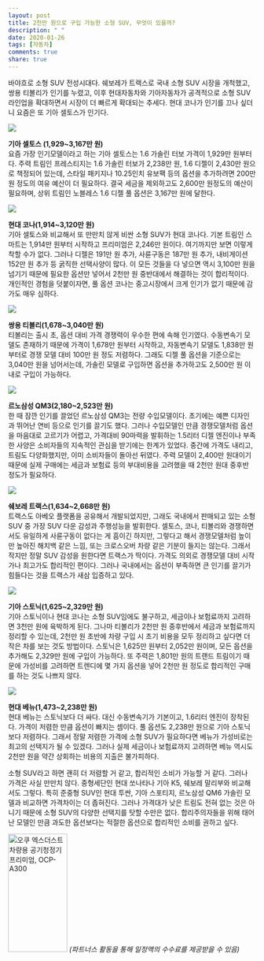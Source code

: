 ```yaml
---
layout: post
title: 2천만 원으로 구입 가능한 소형 SUV, 무엇이 있을까?
description: " "
date: 2020-01-26
tags: [자동차]
comments: true
share: true
---
```



바야흐로 소형  SUV 전성시대다. 쉐보레가 트랙스로 국내 소형  SUV 시장을 개척했고, 쌍용 티볼리가 인기를 누렸고, 이후 현대자동차와 기아자동차가 공격적으로 소형  SUV 라인업을 확대하면서 시장이 더 빠르게 확대되는 추세다. 현대 코나가 인기를 끄나 싶더니 요즘은 또 기아 셀토스가 인기다.

![](https://post-phinf.pstatic.net/MjAxOTEwMjVfMTE4/MDAxNTcxOTY2MDkyNDQz.vXSaO76yT25p6gJc_i76XZXuehGdST67lf5kIvxWsLkg.kyZjKn2a0EHaWZZIID4Y2ysNmBM0zbgFU2TTRBF1mRgg.JPEG/1.jpg?type=w1200)

**기아 셀토스  (1,929~3,167만 원)**  
요즘 가장 인기모델이라고 하는 기아 셀토스는  1.6 가솔린 터보 가격이  1,929만 원부터다. 주력 트림인 프레스티지는  1.6 가솔린 터보가  2,238만 원, 1.6 디젤이  2,430만 원으로 책정되어 있는데, 스타일 패키지나  10.25인치 유보팩 등의 옵션을 추가하려면  200만 원 정도의 여유 예산이 더 필요하다. 결국 세금을 제외하고도  2,600만 원정도의 예산이 필요하며, 상위 트림인 노블레스  1.6 디젤 풀 옵션은  3,167만 원에 달한다.

![](https://post-phinf.pstatic.net/MjAxOTEwMjVfMjE5/MDAxNTcxOTY2MDkyNDA4.oLeBKbWcBeSl2BWUQP0Yea3bv7CPdP8qFj3x_5jSfL8g.OkY4dYaPJgtJwhr3tdcgvIOG_Fu43GJRzPNC8Ip7GQQg.JPEG/2.jpg?type=w1200)

**현대 코나(1,914~3,120만 원)**  
기아 셀토스와 비교해서 또 만만치 않게 비싼 소형  SUV가 현대 코나다. 기본 트림인 스마트는  1,914만 원부터 시작하고 프리미엄은  2,246만 원이다. 여기까지만 보면 이렇게 착할 수가 없다. 그러나 디젤은  191만 원 추가, 사륜구동은  187만 원 추가, 내비게이션  152만 원 추가 등 굵직한 선택사양이 많다. 이 모든 것들을 다 넣으면 역시  3,100만 원을 넘기기 때문에 필요한 옵션만 넣어서  2천만 원 중반대에서 해결하는 것이 합리적이다. 개인적인 경험을 덧붙이자면, 풀 옵션 코나는 중고시장에서 크게 인기가 없기 때문에 감가도 매우 심하다.

![](https://post-phinf.pstatic.net/MjAxOTEwMjVfMjQ2/MDAxNTcxOTY2MDkyNzE1.yRmr80heyZ-W4xPx935yxhSKKEYATuEe-IQ2DT9Y8JEg.x2HJ64gDYcenjtPNY8yz_GQXai7iT2tussY4lNcwFhcg.JPEG/2019_%ED%8B%B0%EB%B3%BC%EB%A6%AC_%EC%95%84%EB%A8%B8_%EA%B8%B0%EC%96%B4%ED%94%8C%EB%9F%AC%EC%8A%A4.jpg?type=w1200)

**쌍용 티볼리(1,678~3,040만 원)**  
티볼리는 출시 초, 옵션 대비 가격 경쟁력이 우수한 편에 속해 인기였다. 수동변속기 모델도 존재하기 때문에 가격이  1,678만 원부터 시작하고, 자동변속기 모델도  1,838만 원부터로 경쟁 모델 대비  100만 원 정도 저렴하다. 그래도 디젤 풀 옵션을 기준으로는  3,040만 원을 넘어서는데, 가솔린 모델로 구입하면 옵션을 추가하고도  2,500만 원 이내로 구입이 가능하다.

![](https://post-phinf.pstatic.net/MjAxOTEwMjVfMjIg/MDAxNTcxOTY2MDkyNzE3.J-2JtnA_-qUS_6R__GMqpu4U21i1CGdEO5pC3QxouGog.dsEX7ZwBgQF2XFMPF7G_e6dkBfNZGVjjmKznwIaf6Zsg.JPEG/NEW_QM3_%EC%95%84%EB%A9%94%EC%8B%9C%EC%8A%A4%ED%8A%B8_%EB%B8%94%EB%9E%99_%EB%B0%B0%EA%B2%BD%EC%BB%B7_copy.jpg?type=w1200)

**르노삼성  QM3(2,180~2,523만 원)**  
한 때 잠깐 인기를 끌었던 르노삼성  QM3는 전량 수입모델이다.  초기에는 예쁜 디자인과 뛰어난 연비 등으로 인기를 끌기도 했다. 그러나 수입모델인 만큼 경쟁모델처럼 옵션을 마음대로 고르기가 어렵고, 가격대비  90마력을 발휘하는  1.5리터 디젤 엔진이나 부족한 사양은 소비자들의 지속적인 관심을 받기에는 한계가 있었다. 중간에 가격도 내리고, 트림도 다양화했지만,  이미 소비자들이 돌아선 뒤였다. 주력 모델이  2,400만 원대이기 때문에 실제 구매에는 세금과 보험료 등의 부대비용을 고려했을 때  2천만 원대 중후반 정도가 필요하다.

![](https://post-phinf.pstatic.net/MjAxOTEwMjVfMTE4/MDAxNTcxOTY2MDkyNzc1.npFp2zsmwhMzKfchQtaudY1CctDd1GIxFGpyvZsamT8g.ELuC45WFf6HzJNteSDR9psHUoV143PhizIvlGFGmr9Mg.JPEG/%EB%8D%94%EB%89%B4%ED%8A%B8%EB%9E%99%EC%8A%A4_%EB%A0%88%EB%93%9C%EB%9D%BC%EC%9D%B8_01.jpg?type=w1200)

**쉐보레 트랙스(1,634~2,668만 원)**  
트랙스도 아베오 플랫폼을 공유해서 개발되었지만, 그래도 국내에서 판매되고 있는 소형  SUV 중 가장  SUV 다운 감성과 주행성능을 발휘한다. 셀토스,  코나, 티볼리와 경쟁하면서도 유일하게 사륜구동이 없다는 게 흠이긴 하지만, 그렇다고 해서 경쟁모델처럼 높이만 높아진 해치백 같은 느낌, 또는 크로스오버 차량 같은 기분이 들지는 않는다. 그래서 작지만 정말  SUV 감성을 원한다면 트랙스가 딱이다. 가격도 의외로 경쟁모델 대비 시작가나 최고가도 합리적인 편이다. 그러나 국내에서는 옵션이 부족하면 큰 인기를 끌기가 힘들다는 것을 트랙스가 새삼 입증하고 있다.

![](https://post-phinf.pstatic.net/MjAxOTEwMjVfMjU0/MDAxNTcxOTY2MDkyNDQz.nwfwzA5FN_xHP0FgvPE4yOo0Q1_wXe8zHIJCukbbPYQg.buc4PoFvlg0bFzfV40J-EVrhdAS9z-GFaDR1FFrhtYIg.JPEG/KiaStonic-02.jpg?type=w1200)

**기아 스토닉(1,625~2,329만 원)**  
기아 스토닉이나 현대 코나는 소형  SUV임에도 불구하고, 세금이나 보험료까지 고려하면  3천만 원에 육박하게 된다. 그나마 티볼리가  2천만 원 중후반에서 세금과 보험료까지 정리할 수 있는데, 2천만 원 초반에 차량 구입 시 초기 비용을 모두 정리하고 싶다면 더 작은 차를 보는 것도 방법이다. 스토닉은  1,625만 원부터  2,052만 원이며, 모든 옵션을 추가해도  2,329만 원에 구입이 가능하다. 또 주력은  1,801만 원의 트랜드 트림이기 때문에 가성비를 고려하면 트렌디에 몇 가지 옵션을 넣어  2천만 원 정도로 합리적인 구매를 하는 것도 나쁘지 않다.

![](https://post-phinf.pstatic.net/MjAxOTEwMjVfMTE0/MDAxNTcxOTY2MDkyNzE2.mpvoAV3Zuk7XlbBCv7h53cR8DtrGz7tXp9f2x-fNhoYg.0dsqJHGBsXLlStATRs5lyy3GH_8ts-TgxMeMu8Tc_7cg.JPEG/Hyundai-Venue-2020-1280-02_copy.jpg?type=w1200)

**현대 베뉴(1,473~2,238만 원)**  
현대 베뉴는 스토닉보다 더 싸다. 대신 수동변속기가 기본이고, 1.6리터 엔진이 장착된다. 가격이 저렴한 만큼 옵션이 빠지는 셈이다. 풀 옵션도  2,238만 원으로 기아 스토닉보다 저렴하다. 그래서 정말 저렴한 가격에 소형  SUV가 필요하다면 베뉴가 가성비로는 최고의 선택지가 될 수 있겠다. 그러나 실제 세금이나 보험료까지 고려하면 베뉴 역시도  2천만 원을 약간 상회하는 비용의 지출은 불가피하다.

소형  SUV라고 하면 괜히 더 저렴할 거 같고, 합리적인 소비가 가능할 거 같다. 그러나 가격은 사실 만만치 않다. 중형세단인 현대 쏘나타나 기아  K5, 쉐보레 말리부와 비교해서도 그렇다. 특히 준중형  SUV인 현대 투싼, 기아 스포티지, 르노삼성  QM6 가솔린 모델과 비교하면 가격차이는 더 좁혀진다. 그러나 가격대가 낮은 트림도 전혀 없는 것은 아니기 때문에 소형  SUV의 다양한 선택지를 탓할 수만은 없다. 합리주의자들을 위해 태어난 모델인 만큼 과도한 옵션보다는 적절한 옵션으로 합리적인 소비를 권하고 싶다.

<a href="https://coupa.ng/bQrnah" target="_blank" referrerpolicy="unsafe-url"><img src="https://static.coupangcdn.com/image/affiliate/banner/1fa40a748e19556ffc48415b95e36130@2x.jpg" alt="오쿠 엑스더스트 차량용 공기청정기 프리미엄, OCP-A300" width="120" height="240"></a>
_(파트너스 활동을 통해 일정액의 수수료를 제공받을 수 있음)_